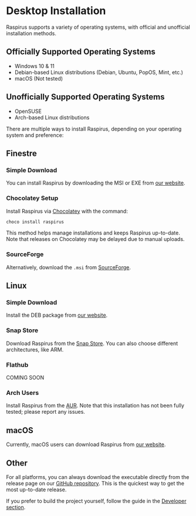# Desktop Installation

Raspirus supports a variety of operating systems, with official and unofficial installation methods.

## Officially Supported Operating Systems

- Windows 10 & 11
- Debian-based Linux distributions (Debian, Ubuntu, PopOS, Mint, etc.)
- macOS (Not tested)

## Unofficially Supported Operating Systems

- OpenSUSE
- Arch-based Linux distributions

There are multiple ways to install Raspirus, depending on your operating system and preference:

## Finestre

### Simple Download

You can install Raspirus by downloading the MSI or EXE from [our website](https://raspirus.deno.dev/downloads).

### Chocolatey Setup

Install Raspirus via [Chocolatey](https://community.chocolatey.org/packages/raspirus) with the command:

```sh
choco install raspirus
```

This method helps manage installations and keeps Raspirus up-to-date. Note that releases on Chocolatey may be delayed due to manual uploads.

### SourceForge

Alternatively, download the `.msi` from [SourceForge](https://sourceforge.net/projects/raspirus/).

## Linux

### Simple Download

Install the DEB package from [our website](https://raspirus.deno.dev/downloads).

### Snap Store

Download Raspirus from the [Snap Store](https://snapcraft.io/raspirus). You can also choose different architectures, like ARM.

### Flathub

COMING SOON

### Arch Users

Install Raspirus from the [AUR](https://aur.archlinux.org/packages/raspirus). Note that this installation has not been fully tested; please report any issues.

## macOS

Currently, macOS users can download Raspirus from [our website](https://raspirus.deno.dev/downloads).

## Other

For all platforms, you can always download the executable directly from the release page on our [GitHub repository](https://github.com/Raspirus/Raspirus). This is the quickest way to get the most up-to-date release.

If you prefer to build the project yourself, follow the guide in the [Developer section](../Developers/).
